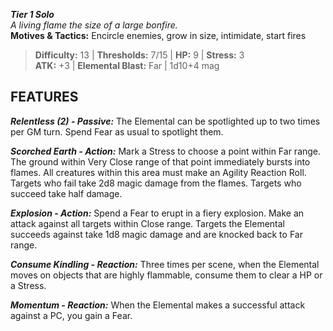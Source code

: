 ***Tier 1 Solo***  
*A living flame the size of a large bonfire.*  
**Motives & Tactics:** Encircle enemies, grow in size, intimidate, start fires

> **Difficulty:** 13 | **Thresholds:** 7/15 | **HP:** 9 | **Stress:** 3  
> **ATK:** +3 | **Elemental Blast:** Far | 1d10+4 mag  

## FEATURES

***Relentless (2) - Passive:*** The Elemental can be spotlighted up to two times per GM turn. Spend Fear as usual to spotlight them.

***Scorched Earth - Action:*** Mark a Stress to choose a point within Far range. The ground within Very Close range of that point immediately bursts into flames. All creatures within this area must make an Agility Reaction Roll. Targets who fail take 2d8 magic damage from the flames. Targets who succeed take half damage.

***Explosion - Action:*** Spend a Fear to erupt in a fiery explosion. Make an attack against all targets within Close range. Targets the Elemental succeeds against take 1d8 magic damage and are knocked back to Far range.

***Consume Kindling - Reaction:*** Three times per scene, when the Elemental moves on objects that are highly flammable, consume them to clear a HP or a Stress.

***Momentum - Reaction:*** When the Elemental makes a successful attack against a PC, you gain a Fear.
